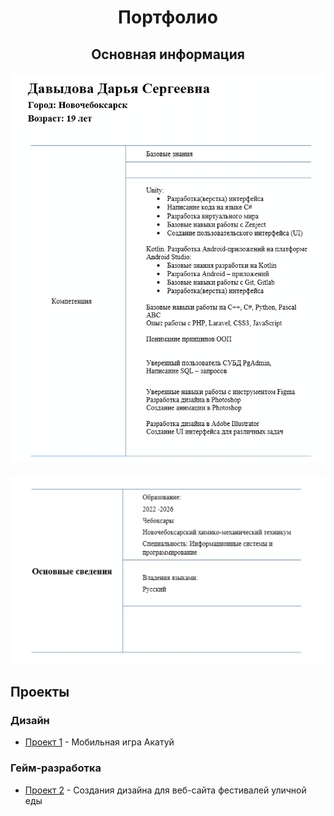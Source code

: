 <h1 align="center">Портфолио</h1>
   <h2 align="center">Основная информация</h2>
  
  <h4 align="center"><img src="images/resume1.jpg" width="600"/></h4>
   
    
  <img src="images/resume2.jpg" width="600"/>


  <h2> Проекты</h2>
  <h3> Дизайн</h3>
  <ul>
    <li><a href="https://github.com/lfif2006/Festival-website-design">Проект 1</a> - Мобильная игра Акатуй</li>
  </ul>

   <h3>Гейм-разработка</h3>
  <ul>
    <li><a href="https://github.com/lfif2006/The-game-is-a-visual-novel">Проект 2</a> - Создания дизайна для веб-сайта фестивалей уличной еды</li>
  </ul>
